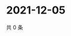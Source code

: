 # 2021-12-05

共 0 条

<!-- BEGIN WEIBO -->
<!-- 最后更新时间 Sun Dec 05 2021 12:01:35 GMT+0800 (China Standard Time) -->

<!-- END WEIBO -->
